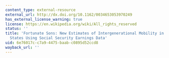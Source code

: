 ```yaml
---
content_type: external-resource
external_url: http://dx.doi.org/10.1162/0034653053970249
has_external_license_warning: true
license: https://en.wikipedia.org/wiki/All_rights_reserved
status: ''
title: 'Fortunate Sons: New Estimates of Intergenerational Mobility in the United
  States Using Social Security Earnings Data'
uid: 6e76017c-c7a9-4475-baab-c0895d52ccd8
wayback_url: ''
---
```

